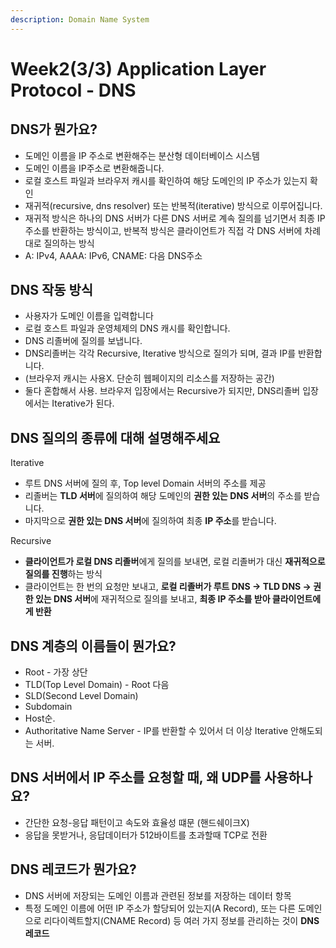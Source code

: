 ```yaml
---
description: Domain Name System
---
```


# Week2(3/3) Application Layer Protocol - DNS

## DNS가 뭔가요?

* 도메인 이름을 IP 주소로 변환해주는 분산형 데이터베이스 시스템
* 도메인 이름을 IP주소로 변환해줍니다.
* 로컬 호스트 파일과 브라우저 캐시를 확인하여 해당 도메인의 IP 주소가 있는지 확인
* 재귀적(recursive, dns resolver) 또는 반복적(iterative) 방식으로 이루어집니다.
* 재귀적 방식은 하나의 DNS 서버가 다른 DNS 서버로 계속 질의를 넘기면서 최종 IP 주소를 반환하는 방식이고, 반복적 방식은 클라이언트가 직접 각 DNS 서버에 차례대로 질의하는 방식
* A: IPv4, AAAA: IPv6, CNAME: 다음 DNS주소



## DNS 작동 방식

* 사용자가 도메인 이름을 입력합니다
* 로컬 호스트 파일과 운영체제의 DNS 캐시를 확인합니다.
* DNS 리졸버에 질의를 보냅니다.
* DNS리졸버는 각각 Recursive, Iterative 방식으로 질의가 되며, 결과 IP를 반환합니다.
* (브라우저 캐시는 사용X. 단순히 웹페이지의 리소스를 저장하는 공간)
* 둘다 혼합해서 사용. 브라우저 입장에서는 Recursive가 되지만, DNS리졸버 입장에서는 Iterative가 된다.

## DNS 질의의 종류에 대해 설명해주세요

Iterative

* 루트 DNS 서버에 질의 후, Top level Domain 서버의 주소를 제공
* 리졸버는 **TLD 서버**에 질의하여 해당 도메인의 **권한 있는 DNS 서버**의 주소를 받습니다.
* 마지막으로 **권한 있는 DNS 서버**에 질의하여 최종 **IP 주소**를 받습니다.

Recursive

* **클라이언트가 로컬 DNS 리졸버**에게 질의를 보내면, 로컬 리졸버가 대신 **재귀적으로 질의를 진행**하는 방식
* 클라이언트는 한 번의 요청만 보내고, **로컬 리졸버가 루트 DNS → TLD DNS → 권한 있는 DNS 서버**에 재귀적으로 질의를 보내고, **최종 IP 주소를 받아 클라이언트에게 반환**



## DNS 계층의 이름들이 뭔가요?

* Root - 가장 상단
* TLD(Top Level Domain) - Root 다음
* SLD(Second Level Domain)
* Subdomain
* Host순.
* Authoritative Name Server - IP를 반환할 수 있어서 더 이상 Iterative 안해도되는 서버.

## DNS 서버에서 IP 주소를 요청할 때, 왜 UDP를 사용하나요?

* 간단한 요청-응답 패턴이고 속도와 효율성 떄문 (핸드쉐이크X)
* 응답을 못받거나, 응답데이터가 512바이트를 초과할때 TCP로 전환



## DNS 레코드가 뭔가요?

* DNS 서버에 저장되는 도메인 이름과 관련된 정보를 저장하는 데이터 항목
* 특정 도메인 이름에 어떤 IP 주소가 할당되어 있는지(A Record), 또는 다른 도메인으로 리다이렉트할지(CNAME Record) 등 여러 가지 정보를 관리하는 것이 **DNS 레코드**



